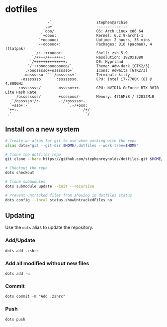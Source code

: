 # dotfiles

```
                   -`                    stephen@archie
                  .o+`                   --------------
                 `ooo/                   OS: Arch Linux x86_64
                `+oooo:                  Kernel: 6.2.9-arch1-1
               `+oooooo:                 Uptime: 2 hours, 35 mins
               -+oooooo+:                Packages: 816 (pacman), 4 (flatpak)
             `/:-:++oooo+:               Shell: zsh 5.9
            `/++++/+++++++:              Resolution: 1920x1080
           `/++++++++++++++:             DE: Hyprland
          `/+++ooooooooooooo/`           Theme: Adw-dark [GTK2/3]
         ./ooosssso++osssssso+`          Icons: Adwaita [GTK2/3]
        .oossssso-````/ossssss+`         Terminal: kitty
       -osssssso.      :ssssssso.        CPU: Intel i7-7700K (8) @ 4.800GHz
      :osssssss/        osssso+++.       GPU: NVIDIA GeForce RTX 3070 Lite Hash Rate
     /ossssssss/        +ssssooo/-       Memory: 4716MiB / 32032MiB
   `/ossssso+/:-        -:/+osssso+-
  `+sso+:-`                 `.-/+oso:
 `++:.                           `-/+/
 .`                                 `/
```

## Install on a new system

```bash
# Create an alias for git to use when working with the repo
alias dots="git --git-dir $HOME/.dotfiles --work-tree=$HOME"

# Clone the dotfiles repo
git clone --bare https://github.com/stephenreynolds/dotfiles.git $HOME/.dotfiles

# Checkout the repo
dots checkout

# Clone submodules
dots submodule update --init --recursive

# Prevent untracked files from showing in dotfiles status
dots config --local status.showUntrackedFiles no
```

## Updating

Use the `dots` alias to update the repository.

### Add/Update

`dots add .zshrc`

### Add all modified without new files

`dots add -u`

### Commit

`dots commit -m "Add .zshrc"`

### Push

`dots push`
